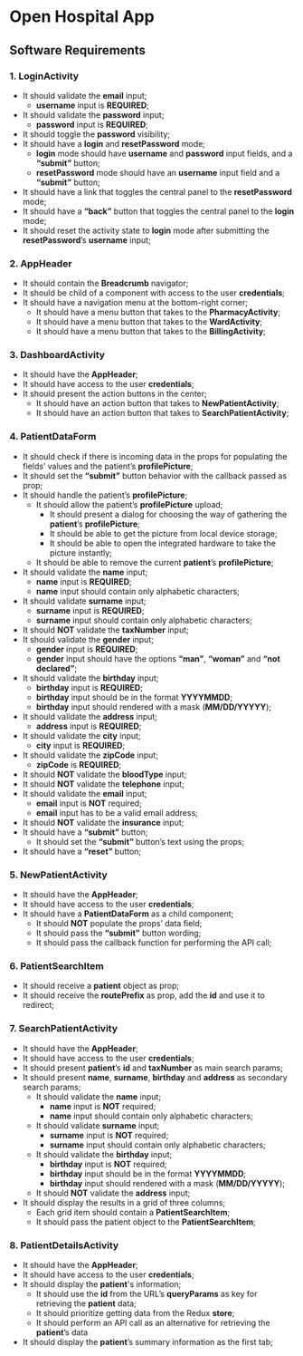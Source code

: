# Open Hospital App

## Software Requirements

### 1. LoginActivity

- It should validate the **email** input;
  - **username** input is **REQUIRED**;
- It should validate the **password** input;
  - **password** input is **REQUIRED**;
- It should toggle the **password** visibility;
- It should have a **login** and **resetPassword** mode;
  - **login** mode should have **username** and **password** input fields, and a **“submit”** button;
  - **resetPassword** mode should have an **username** input field and a **“submit”** button;
- It should have a link that toggles the central panel to the **resetPassword** mode;
- It should have a **“back”** button that toggles the central panel to the **login** mode;
- It should reset the activity state to **login** mode after submitting the **resetPassword**’s **username** input;

### 2. AppHeader

- It should contain the **Breadcrumb** navigator;
- It should be child of a component with access to the user **credentials**;
- It should have a navigation menu at the bottom-right corner;
  - It should have a menu button that takes to the **PharmacyActivity**;
  - It should have a menu button that takes to the **WardActivity**;
  - It should have a menu button that takes to the **BillingActivity**;

### 3. DashboardActivity

- It should have the **AppHeader**;
- It should have access to the user **credentials**;
- It should present the action buttons in the center;
  - It should have an action button that takes to **NewPatientActivity**;
  - It should have an action button that takes to **SearchPatientActivity**;

### 4. PatientDataForm

- It should check if there is incoming data in the props for populating the fields’ values and the patient’s **profilePicture**;
- It should set the **“submit”** button behavior with the callback passed as prop;
- It should handle the patient’s **profilePicture**;
  - It should allow the patient’s **profilePicture** upload;
    - It should present a dialog for choosing the way of gathering the **patient**’s **profilePicture**;
    - It should be able to get the picture from local device storage;
    - It should be able to open the integrated hardware to take the picture instantly;
  - It should be able to remove the current **patient**’s **profilePicture**;
- It should validate the **name** input;
  - **name** input is **REQUIRED**;
  - **name** input should contain only alphabetic characters;
- It should validate **surname** input;
  - **surname** input is **REQUIRED**;
  - **surname** input should contain only alphabetic characters;
- It should **NOT** validate the **taxNumber** input;
- It should validate the **gender** input;
  - **gender** input is **REQUIRED**;
  - **gender** input should have the options **“man”**, **“woman”** and **“not declared”**;
- It should validate the **birthday** input;
  - **birthday** input is **REQUIRED**;
  - **birthday** input should be in the format **YYYYMMDD**;
  - **birthday** input should rendered with a mask (**MM/DD/YYYYY**);
- It should validate the **address** input;
  - **address** input is **REQUIRED**;
- It should validate the **city** input;
  - **city** input is **REQUIRED**;
- It should validate the **zipCode** input;
  - **zipCode** is **REQUIRED**;
- It should **NOT** validate the **bloodType** input;
- It should **NOT** validate the **telephone** input;
- It should validate the **email** input;
  - **email** input is **NOT** required;
  - **email** input has to be a valid email address;
- It should **NOT** validate the **insurance** input;
- It should have a **“submit”** button;
  - It should set the **“submit”** button’s text using the props;
- It should have a **“reset”** button;

### 5. NewPatientActivity

- It should have the **AppHeader**;
- It should have access to the user **credentials**;
- It should have a **PatientDataForm** as a child component;
  - It should **NOT** populate the props’ data field;
  - It should pass the **“submit”** button wording;
  - It should pass the callback function for performing the API call;

### 6. PatientSearchItem

- It should receive a **patient** object as prop;
- It should receive the **routePrefix** as prop, add the **id** and use it to redirect;

### 7. SearchPatientActivity

- It should have the **AppHeader**;
- It should have access to the user **credentials**;
- It should present **patient**’s **id** and **taxNumber** as main search params;
- It should present **name**, **surname**, **birthday** and **address** as secondary search params;
  - It should validate the **name** input;
    - **name** input is **NOT** required;
    - **name** input should contain only alphabetic characters;
  - It should validate **surname** input;
    - **surname** input is **NOT** required;
    - **surname** input should contain only alphabetic characters;
  - It should validate the **birthday** input;
    - **birthday** input is **NOT** required;
    - **birthday** input should be in the format **YYYYMMDD**;
    - **birthday** input should rendered with a mask (**MM/DD/YYYYY**);
  - It should **NOT** validate the **address** input;
- It should display the results in a grid of three columns;
  - Each grid item should contain a **PatientSearchItem**;
  - It should pass the patient object to the **PatientSearchItem**;

### 8. PatientDetailsActivity

- It should have the **AppHeader**;
- It should have access to the user **credentials**;
- It should display the **patient**'s information;
  - It should use the **id** from the URL’s **queryParams** as key for retrieving the **patient** data;
  - It should prioritize getting data from the Redux **store**;
  - It should perform an API call as an alternative for retrieving the **patient**’s data
- It should display the **patient**’s summary information as the first tab;
